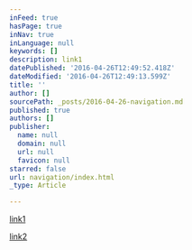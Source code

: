```yaml
---
inFeed: true
hasPage: true
inNav: true
inLanguage: null
keywords: []
description: link1
datePublished: '2016-04-26T12:49:52.418Z'
dateModified: '2016-04-26T12:49:13.599Z'
title: ''
author: []
sourcePath: _posts/2016-04-26-navigation.md
published: true
authors: []
publisher:
  name: null
  domain: null
  url: null
  favicon: null
starred: false
url: navigation/index.html
_type: Article

---
```

[link1][0]

[link2][1]

[0]: www.feber.se
[1]: www.tjock.se